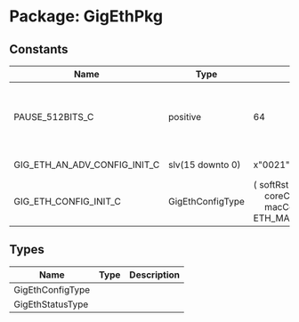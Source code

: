 # Package: GigEthPkg

## Constants

| Name                         | Type             | Value                                                                                                                                                                       | Description                                                 |
| ---------------------------- | ---------------- | --------------------------------------------------------------------------------------------------------------------------------------------------------------------------- | ----------------------------------------------------------- |
| PAUSE_512BITS_C              | positive         |  64                                                                                                                                                                         | For 1GbE: 64 clock cycles for 512 bits = one pause "quanta" |
| GIG_ETH_AN_ADV_CONFIG_INIT_C | slv(15 downto 0) |  x"0021"                                                                                                                                                                    | Refer to PG047                                              |
| GIG_ETH_CONFIG_INIT_C        | GigEthConfigType |  (       softRst    => '0',<br><span style="padding-left:20px">       coreConfig => "00000",<br><span style="padding-left:20px">       macConfig  => ETH_MAC_CONFIG_INIT_C) |                                                             |
## Types

| Name             | Type | Description |
| ---------------- | ---- | ----------- |
| GigEthConfigType |      |             |
| GigEthStatusType |      |             |

